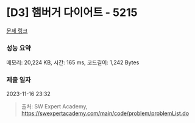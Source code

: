 # [D3] 햄버거 다이어트 - 5215 

[문제 링크](https://swexpertacademy.com/main/code/problem/problemDetail.do?contestProbId=AWT-lPB6dHUDFAVT) 

### 성능 요약

메모리: 20,224 KB, 시간: 165 ms, 코드길이: 1,242 Bytes

### 제출 일자

2023-11-16 23:32



> 출처: SW Expert Academy, https://swexpertacademy.com/main/code/problem/problemList.do